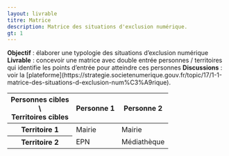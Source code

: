 ```yaml
---
layout: livrable
titre: Matrice
description: Matrice des situations d'exclusion numérique.
gt: 1
---
```


<div>
  <b>Objectif</b> : élaborer une typologie des situations d’exclusion numérique
  <b>Livrable</b> : concevoir une matrice avec double entrée personnes / territoires qui identifie les points d’entrée pour atteindre ces personnes
   <b>Discussions</b> : voir la [plateforme](https://strategie.societenumerique.gouv.fr/topic/17/1-1-matrice-des-situations-d-exclusion-num%C3%A9rique).
</div>

<div>
  <table class="table table-bordered">
    <thead>
      <tr>
        <th class="text-center">Personnes cibles <br> \ <br> Territoires cibles</th>
        <th>Personne 1</th>
        <th>Personne 2</th>
      </tr>
    </thead>
    <tbody>
      <tr>
        <th scope="row">Territoire 1</th>
        <td>Mairie</td>
        <td>Mairie</td>
      </tr>
      <tr>
        <th scope="row">Territoire 2</th>
        <td>EPN</td>
        <td>Médiathèque</td>
      </tr>
</div>
